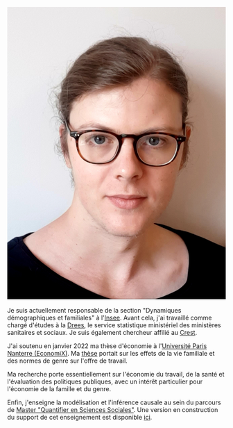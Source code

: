 ![Ma photo](Photo_PPora.jpg)

Je suis actuellement responsable de la section "Dynamiques démographiques et familiales" à l'[Insee](https://insee.fr/fr/accueil). Avant cela, j'ai travaillé comme chargé d'études à la [Drees](https://drees.solidarites-sante.gouv.fr/etudes-et-statistiques/), le service statistique ministériel des ministères sanitaires et sociaux. Je suis également chercheur affilié au [Crest](https://crest.science/).

J'ai soutenu en janvier 2022 ma thèse d'économie à l'[Université Paris Nanterre (EconomiX)](https://economix.fr/). Ma [thèse](https://bdr.parisnanterre.fr/theses/internet/2022/2022PA100007/2022PA100007.pdf) portait sur les effets de la vie familiale et des normes de genre sur l'offre de travail.

Ma recherche porte essentiellement sur l'économie du travail, de la santé et l'évaluation des politiques publiques, avec un intérêt particulier pour l'économie de la famille et du genre.

Enfin, j'enseigne la modélisation et l'inférence causale au sein du parcours de [Master "Quantifier en Sciences Sociales"](https://master-sciences-sociales.ens.psl.eu/qess-presentation/). Une version en construction du support de cet enseignement est disponible [ici](https://pierrepora.github.io/inference_causale).

